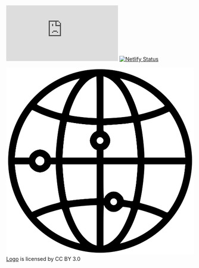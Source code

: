 [![Custom badge](https://img.shields.io/endpoint?color=%2374b9ff&url=https%3A%2F%2Fraw.githubusercontent.com%2unfoldingWord-box3%2Fgateway-language-translation-suite%2Fmaster%2Fcoverage%2Fshields.json)]()
[![Netlify Status](https://api.netlify.com/api/v1/badges/b1463957-7c2f-4297-b5f0-afb4f985a2fc/deploy-status)](https://app.netlify.com/sites/glts/deploys)

![GLTS Logo](./public/glts_logo.png)
[Logo](https://www.onlinewebfonts.com/icon/474664) is licensed by CC BY 3.0